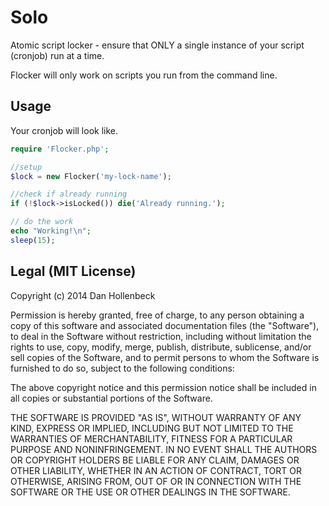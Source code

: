 Solo
=======

Atomic script locker - ensure that ONLY a single instance of your script (cronjob) run at a time.

Flocker will only work on scripts you run from the command line.

## Usage ##

Your cronjob will look like.

```php
require 'Flocker.php';

//setup
$lock = new Flocker('my-lock-name');

//check if already running
if (!$lock->isLocked()) die('Already running.');

// do the work
echo "Working!\n";
sleep(15);

```

## Legal (MIT License) ##

Copyright (c) 2014 Dan Hollenbeck

Permission is hereby granted, free of charge, to any person obtaining a copy of this software and associated documentation files (the "Software"), to deal in the Software without restriction, including without limitation the rights to use, copy, modify, merge, publish, distribute, sublicense, and/or sell copies of the Software, and to permit persons to whom the Software is furnished to do so, subject to the following conditions:

The above copyright notice and this permission notice shall be included in all copies or substantial portions of the Software.

THE SOFTWARE IS PROVIDED "AS IS", WITHOUT WARRANTY OF ANY KIND, EXPRESS OR IMPLIED, INCLUDING BUT NOT LIMITED TO THE WARRANTIES OF MERCHANTABILITY, FITNESS FOR A PARTICULAR PURPOSE AND NONINFRINGEMENT. IN NO EVENT SHALL THE AUTHORS OR COPYRIGHT HOLDERS BE LIABLE FOR ANY CLAIM, DAMAGES OR OTHER LIABILITY, WHETHER IN AN ACTION OF CONTRACT, TORT OR OTHERWISE, ARISING FROM, OUT OF OR IN CONNECTION WITH THE SOFTWARE OR THE USE OR OTHER DEALINGS IN THE SOFTWARE.
